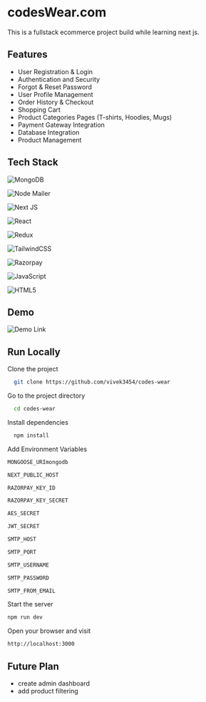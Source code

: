 
# codesWear.com
This is a fullstack ecommerce project build while learning next js.
## Features

- User Registration & Login
- Authentication and Security
- Forgot & Reset Password
- User Profile Management
- Order History & Checkout
- Shopping Cart
- Product Categories Pages (T-shirts, Hoodies, Mugs)
- Payment Gateway Integration
- Database Integration
- Product Management


## Tech Stack
![MongoDB](https://img.shields.io/badge/MongoDB-%234ea94b.svg?style=for-the-badge&logo=mongodb&logoColor=white)

![Node Mailer](https://img.shields.io/badge/Nodemailer-%234ea94b.svg?style=for-the-badge&logo=nodemailer&logoColor=white)

![Next JS](https://img.shields.io/badge/Next-black?style=for-the-badge&logo=next.js&logoColor=white)

![React](https://img.shields.io/badge/react-%2320232a.svg?style=for-the-badge&logo=react&logoColor=%2361DAFB)

![Redux](https://img.shields.io/badge/redux-%23593d88.svg?style=for-the-badge&logo=redux&logoColor=white)

![TailwindCSS](https://img.shields.io/badge/tailwindcss-%2338B2AC.svg?style=for-the-badge&logo=tailwind-css&logoColor=white)

![Razorpay](https://img.shields.io/badge/Razorpay-%2352BC.svg?style=for-the-badge&logo=Razorpay&logoColor=white)

![JavaScript](https://img.shields.io/badge/javascript-%23323330.svg?style=for-the-badge&logo=javascript&logoColor=%23F7DF1E)

![HTML5](https://img.shields.io/badge/html5-%23E34F26.svg?style=for-the-badge&logo=html5&logoColor=white)

## Demo

![Demo Link](https://codes-wear-kohl.vercel.app/)


## Run Locally

Clone the project

```bash
  git clone https://github.com/vivek3454/codes-wear
```

Go to the project directory

```bash
  cd codes-wear
```

Install dependencies

```bash
  npm install
```
Add Environment Variables 
```bash
MONGOOSE_URImongodb

NEXT_PUBLIC_HOST

RAZORPAY_KEY_ID

RAZORPAY_KEY_SECRET

AES_SECRET

JWT_SECRET

SMTP_HOST

SMTP_PORT

SMTP_USERNAME

SMTP_PASSWORD

SMTP_FROM_EMAIL
```

Start the server

```bash
npm run dev
```
Open your browser and visit
```bash
http://localhost:3000
```

## Future Plan

- create admin dashboard
- add product filtering